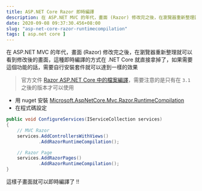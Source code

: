 ```yaml
---
title: ASP.NET Core Razor 即時編譯 
description: 在 ASP.NET MVC 的年代，畫面 (Razor) 修改完之後，在瀏覽器重新整理就可以看到修改後的畫面，這種即時編譯的方式在 .NET Core 就直接拿掉了，如果需要這個功能的話，需要自行安裝套件就可以達到一樣的效果
date: 2020-09-08 09:37:30.456+08:00
slug: "asp-net-core-razor-runtimecompilation"
tags: [ asp.net core ]
---
```


在 ASP.NET MVC 的年代，畫面 (Razor) 修改完之後，在瀏覽器重新整理就可以看到修改後的畫面，這種即時編譯的方式在 .NET Core 就直接拿掉了，如果需要這個功能的話，需要自行安裝套件就可以達到一樣的效果

> 官方文件 [Razor ASP.NET Core 中的檔案編譯](https://docs.microsoft.com/zh-tw/aspnet/core/mvc/views/view-compilation?view=aspnetcore-3.1)，需要注意的是只有在 `3.1` 之後的版本才可以使用

- 用 nuget 安裝 [Microsoft.AspNetCore.Mvc.Razor.RuntimeCompilation](https://www.nuget.org/packages/Microsoft.AspNetCore.Mvc.Razor.RuntimeCompilation)
- 在程式碼設定

```csharp
public void ConfigureServices(IServiceCollection services)
{
	// MVC Razor
    services.AddControllersWithViews()
            .AddRazorRuntimeCompilation();

	// Razor Page
    services.AddRazorPages()
            .AddRazorRuntimeCompilation();
}
```

這樣子畫面就可以即時編譯了 !!
